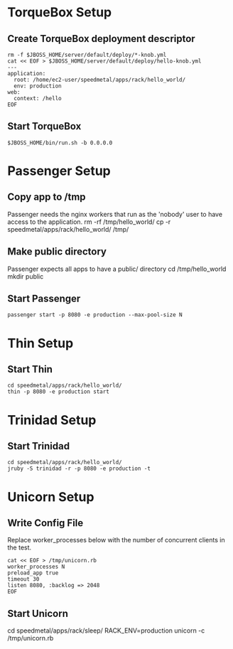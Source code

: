 # TorqueBox Setup

## Create TorqueBox deployment descriptor
    rm -f $JBOSS_HOME/server/default/deploy/*-knob.yml
    cat << EOF > $JBOSS_HOME/server/default/deploy/hello-knob.yml  
    ---  
    application:  
      root: /home/ec2-user/speedmetal/apps/rack/hello_world/  
      env: production  
    web:  
      context: /hello  
    EOF

## Start TorqueBox
    $JBOSS_HOME/bin/run.sh -b 0.0.0.0


# Passenger Setup

## Copy app to /tmp
Passenger needs the nginx workers that run as the 'nobody' user
to have access to the application.
    rm -rf /tmp/hello_world/
    cp -r speedmetal/apps/rack/hello_world/ /tmp/

## Make public directory
Passenger expects all apps to have a public/ directory
    cd /tmp/hello_world
    mkdir public

## Start Passenger
    passenger start -p 8080 -e production --max-pool-size N


# Thin Setup

## Start Thin
    cd speedmetal/apps/rack/hello_world/  
    thin -p 8080 -e production start


# Trinidad Setup

## Start Trinidad
    cd speedmetal/apps/rack/hello_world/  
    jruby -S trinidad -r -p 8080 -e production -t


# Unicorn Setup

## Write Config File
Replace worker_processes below with the number of concurrent clients
in the test.

    cat << EOF > /tmp/unicorn.rb
    worker_processes N
    preload_app true
    timeout 30
    listen 8080, :backlog => 2048
    EOF

## Start Unicorn
  cd speedmetal/apps/rack/sleep/
  RACK_ENV=production unicorn -c /tmp/unicorn.rb

